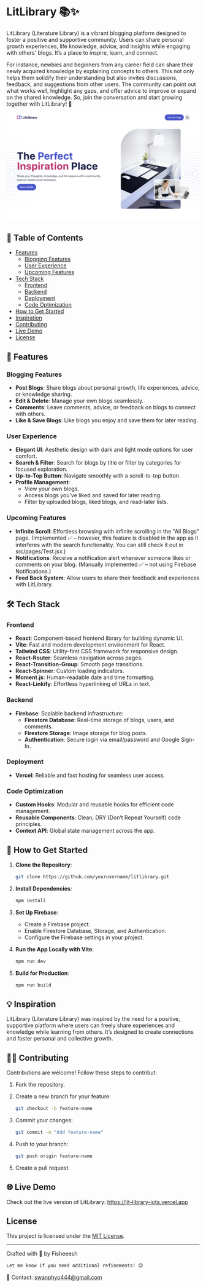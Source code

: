 # LitLibrary 📚✨  

LitLibrary (Literature Library) is a vibrant blogging platform designed to foster a positive and supportive community. Users can share personal growth experiences, life knowledge, advice, and insights while engaging with others' blogs. It’s a place to inspire, learn, and connect.  

For instance, newbies and beginners from any career field can share their newly acquired knowledge by explaining concepts to others. This not only helps them solidify their understanding but also invites discussions, feedback, and suggestions from other users. The community can point out what works well, highlight any gaps, and offer advice to improve or expand on the shared knowledge. So, join the conversation and start growing together with LitLibrary! 🚀  

![User Interface](./src/assets/preview.png)

## 📑 Table of Contents
- [Features](#-features)
  - [Blogging Features](#blogging-features)
  - [User Experience](#user-experience)
  - [Upcoming Features](#upcoming-features)
- [Tech Stack](#-tech-stack)
  - [Frontend](#frontend)
  - [Backend](#backend)
  - [Deployment](#deployment)
  - [Code Optimization](#code-optimization)
- [How to Get Started](#-how-to-get-started)
- [Inspiration](#-inspiration)
- [Contributing](#-contributing)
- [Live Demo](#-live-demo)
- [License](#-license)

## 🌟 Features  

### Blogging Features  
- **Post Blogs**: Share blogs about personal growth, life experiences, advice, or knowledge sharing.  
- **Edit & Delete**: Manage your own blogs seamlessly.  
- **Comments**: Leave comments, advice, or feedback on blogs to connect with others.  
- **Like & Save Blogs**: Like blogs you enjoy and save them for later reading.  

### User Experience  
- **Elegant UI**: Aesthetic design with dark and light mode options for user comfort.  
- **Search & Filter**: Search for blogs by title or filter by categories for focused exploration.  
- **Up-to-Top Button**: Navigate smoothly with a scroll-to-top button.  
- **Profile Management**:  
  - View your own blogs.  
  - Access blogs you've liked and saved for later reading.  
  - Filter by uploaded blogs, liked blogs, and read-later lists.  

### Upcoming Features  
- **Infinite Scroll**: Effortless browsing with infinite scrolling in the "All Blogs" page.  (Implemented ✅ – however, this feature is disabled in the app as it interferes with the search functionality. You can still check it out in src/pages/Test.jsx.)
- **Notifications**: Receive a notification alert whenever someone likes or comments on your blog. (Manually implemented ✅ – not using Firebase Notifications.)
- **Feed Back System**: Allow users to share their feedback and experiences with LitLibrary.

## 🛠️ Tech Stack  

### Frontend  
- **React**: Component-based frontend library for building dynamic UI.  
- **Vite**: Fast and modern development environment for React.  
- **Tailwind CSS**: Utility-first CSS framework for responsive design.  
- **React-Router**: Seamless navigation across pages.  
- **React-Transition-Group**: Smooth page transitions.  
- **React-Spinner**: Custom loading indicators.  
- **Moment.js**: Human-readable date and time formatting.  
- **React-Linkify**: Effortless hyperlinking of URLs in text.  

### Backend  
- **Firebase**: Scalable backend infrastructure:  
  - **Firestore Database**: Real-time storage of blogs, users, and comments.  
  - **Firestore Storage**: Image storage for blog posts.  
  - **Authentication**: Secure login via email/password and Google Sign-In.  

### Deployment  
- **Vercel**: Reliable and fast hosting for seamless user access.  

### Code Optimization  
- **Custom Hooks**: Modular and reusable hooks for efficient code management.  
- **Reusable Components**: Clean, DRY (Don’t Repeat Yourself) code principles.  
- **Context API**: Global state management across the app.  

## 🚀 How to Get Started  

1. **Clone the Repository**:
  
   ```bash  
   git clone https://github.com/yourusername/litlibrary.git  
3. **Install Dependencies**:
   ```bash  
   npm install
4. **Set Up Firebase**:  
   - Create a Firebase project.
   - Enable Firestore Database, Storage, and Authentication.
   - Configure the Firebase settings in your project.
5. **Run the App Locally with Vite**:  
   ```bash  
   npm run dev  
6. **Build for Production**:  
   ```bash  
   npm run build
## 💡 Inspiration

LitLibrary (Literature Library) was inspired by the need for a positive, supportive platform where users can freely share experiences and knowledge while learning from others. It’s designed to create connections and foster personal and collective growth.

## 🧑‍💻 Contributing
Contributions are welcome! Follow these steps to contribut:
1. Fork the repository.
2. Create a new branch for your feature:
   
   ```bash
   git checkout -b feature-name
4. Commit your changes:
   ```bash
   git commit -m "Add feature-name"
5. Push to your branch:
   ```bash
   git push origin feature-name
6. Create a pull request.

## 🌐 Live Demo
Check out the live version of LitLibrary: https://lit-library-iota.vercel.app

## License
This project is licensed under the [MIT License](LICENSE.md).

---
Crafted with 💖 by Fisheeesh
```bash
Let me know if you need additional refinements! 😊
```
📧 Contact: [swanphyo444@gmail.com](mailto:swanphyo444@gmail.com)
